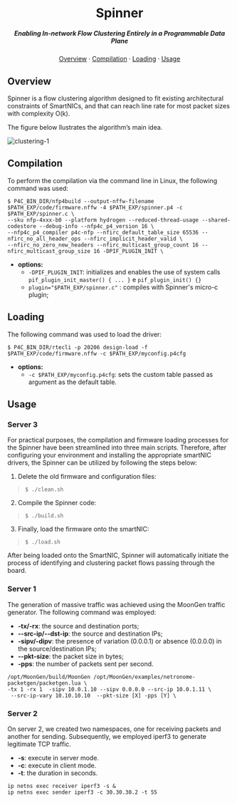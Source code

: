 <p align="center">
<h1 align="center">Spinner</h1>
    <h5 align="center">Enabling In-network Flow Clustering Entirely in a Programmable Data Plane</h5>
    <p align="center">
        <a href="#overview">Overview</a> &#183;
        <a href="#compilation">Compilation</a> &#183;
        <a href="#loading">Loading</a> &#183;
        <a href="#usage">Usage</a>
    </p>
</p>


## Overview
Spinner is a flow clustering algorithm designed to fit existing architectural constraints of SmartNICs, and that can reach line rate for most packet sizes with complexity O(k).

The figure below llustrates the algorithm’s main idea.

![clustering-1](https://github.com/thiagobmi/Spinner-noms/assets/118558122/af3019e6-6eb0-4bbb-b677-ecbb30115d58)

## Compilation 
To perform the compilation via the command line in Linux, the following command was used:

```
$ P4C_BIN_DIR/nfp4build --output-nffw-filename $PATH_EXP/code/firmware.nffw -4 $PATH_EXP/spinner.p4 -c $PATH_EXP/spinner.c \
--sku nfp-4xxx-b0 --platform hydrogen --reduced-thread-usage --shared-codestore --debug-info --nfp4c_p4_version 16 \
--nfp4c_p4_compiler p4c-nfp --nfirc_default_table_size 65536 --nfirc_no_all_header_ops --nfirc_implicit_header_valid \
--nfirc_no_zero_new_headers --nfirc_multicast_group_count 16 --nfirc_multicast_group_size 16 -DPIF_PLUGIN_INIT \
```
- **options:**
  - ```-DPIF_PLUGIN_INIT```: initializes and enables the use of system calls  ```pif_plugin_init_master() { ... }``` e ```pif_plugin_init() {}```
  - ```plugin="$PATH_EXP/spinner.c"``` : compiles with Spinner's micro-c plugin;

## Loading

The following command was used to load the driver:
```
$ P4C_BIN_DIR/rtecli -p 20206 design-load -f $PATH_EXP/code/firmware.nffw -c $PATH_EXP/myconfig.p4cfg
```
- **options:**
  - ```-c $PATH_EXP/myconfig.p4cfg```: sets the custom table passed as argument as the default table.
 
## Usage
### Server 3
For practical purposes, the compilation and firmware loading processes for the Spinner have been streamlined into three main scripts.
Therefore, after configuring your environment and installing the appropriate smartNIC drivers, the Spinner can be utilized by following the steps below:

1. Delete the old firmware and configuration files:
> ```
> $ ./clean.sh
> ```
  
2. Compile the Spinner code:
> ```
> $ ./build.sh
> ```

3. Finally, load the firmware onto the smartNIC:
> ```
> $ ./load.sh
> ```

After being loaded onto the SmartNIC, Spinner will automatically initiate the process of identifying and clustering packet flows passing through the board.

### Server 1
The generation of massive traffic was achieved using the MoonGen traffic generator. The following command was employed:


- **-tx/-rx**: the source and destination ports;
- **--src-ip/--dst-ip**: the source and destination IPs;
- **-sipv/-dipv**: the presence of variation (0.0.0.1) or absence (0.0.0.0) in the source/destination IPs;
- **--pkt-size**: the packet size in bytes;
- **-pps**: the number of packets sent per second.

```
/opt/MoonGen/build/MoonGen /opt/MoonGen/examples/netronome-packetgen/packetgen.lua \
-tx 1 -rx 1  -sipv 10.0.1.10 --sipv 0.0.0.0 --src-ip 10.0.1.11 \
 --src-ip-vary 10.10.10.10  --pkt-size [X] -pps [Y] \
```

### Server 2
On server 2, we created two namespaces, one for receiving packets and another for sending. Subsequently, we employed iperf3 to generate legitimate TCP traffic.


- **-s**: execute in server mode.
- **-c**: execute in client mode.
- **-t**: the duration in seconds.

```
ip netns exec receiver iperf3 -s &
ip netns exec sender iperf3 -c 30.30.30.2 -t 55
```


